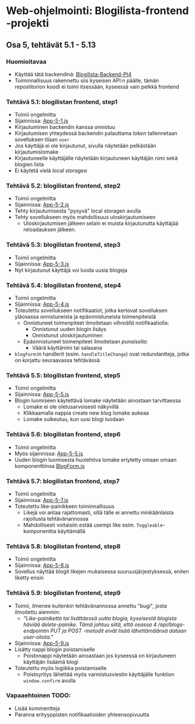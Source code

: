 # Web-ohjelmointi: Blogilista-frontend -projekti
## Osa 5, tehtävät 5.1 - 5.13

### Huomioitavaa
- Käyttää tätä backendinä: [Blogilista-Backend-Pt4](https://github.com/3liasP/Blogilista-Backend-Pt4)
- Toiminnallisuus rakennettu siis kyseisen API:n päälle, tämän repostitorion koodi ei toimi itsessään, kyseessä vain pelkkä frontend

### Tehtävä 5.1: blogilistan frontend, step1
- Toimii ongelmitta
- Sijainnissa: [App-5-1.js](./src/App-5-1.js)
- Kirjautuminen backendin kanssa onnistuu
- Kirjautumisen yhteydessä backendin palauttama *token* tallennetaan sovelluksen tilaan `user`
- Jos käyttäjä ei ole kirjautunut, sivulla näytetään pelkästään kirjautumislomake
- Kirjautuneelle käyttäjälle näytetään kirjautuneen käyttäjän nimi sekä blogien lista
- Ei käytetä vielä *local storagea*

### Tehtävä 5.2: blogilistan frontend, step2
- Toimii ongelmitta
- Sijainnissa: [App-5-2.js](./src/App-5-2.js)
- Tehty kirjautumisesta "pysyvä" local storagen avulla
- Tehty sovellukseen myös mahdollisuus uloskirjautumiseen
    - Uloskirjautumisen jälkeen selain ei muista kirjautunutta käyttäjää reloadauksen jälkeen.

### Tehtävä 5.3: blogilistan frontend, step3
- Toimii ongelmitta
- Sijainnissa: [App-5-3.js](./src/App-5-3.js)
- Nyt kirjautunut käyttäjä voi luoda uusia blogeja

### Tehtävä 5.4: blogilistan frontend, step4
- Toimii ongelmitta
- Sijainnissa: [App-5-4.js](./src/App-5-4.js)
- Toteutettu sovellukseen notifikaatiot, jotka kertovat sovelluksen yläosassa onnistuneista ja epäonnistuneista toimenpiteistä
    - Onnistuneet toimenpiteet ilmoitetaan *vihreällä* notifikaatiolla:
        - Onnistunut uuden blogin lisäys
        - Onnistunut uloskirjautuminen
    - Epäonnistuneet toimenpiteet ilmoitetaan *punaisella*:
        - Väärä käyttänimi tai salasana
- `blogForm`:in handlerit (esim. `handleTitleChange`) ovat redundantteja, jotka on korjattu seuraavassa tehtävässä

### Tehtävä 5.5: blogilistan frontend, step5
- Toimii ongelmitta
- Sijainnissa: [App-5-5.js](./src/App-5-5.js)
- Blogin luomiseen käytettävä lomake näytetään ainostaan tarvittaessa
    - Lomake ei ole oletusarvoisesti näkyvillä
    - Klikkaamalla nappia create new blog lomake aukeaa
    - Lomake sulkeutuu, kun uusi blogi luodaan

### Tehtävä 5.6: blogilistan frontend, step6
- Toimii ongelmitta
- Myös sijainnissa: [App-5-5.js](./src/App-5-5.js)
- Uuden blogin luomisesta huolehtiva lomake eriytetty omaan omaan komponenttiinsa [BlogForm.js](./src/components/BlogForm.js)

### Tehtävä 5.7: blogilistan frontend, step7
- Toimii ongelmitta
- Sijainnissa: [App-5-7.js](./src/App-5-7.js)
- Toteutettu like-painikkeen toiminnallisuus
    - Likejä voi antaa rajattomasti, sillä tälle ei annettu minkäänlaista rajoitusta tehtävänannossa
    - Mahdollisesti voitaisiin estää usempi like esim. `Toggleable`-komponenttia käyttämällä

### Tehtävä 5.8: blogilistan frontend, step8
- Toimii ongelmitta
- Sijainnissa: [App-5-8.js](./src/App-5-8.js)
- Sovellus näyttää blogit likejen mukaisessa suuruusjärjestyksessä, eniten liketty ensin

### Tehtävä 5.9: blogilistan frontend, step9
- Toimii, ilmenee kuitenkin tehtävänannossa annettu "bugi", josta ilmoitettu aiemmin:
    - *"Like-painiketta tai lisättäessä uutta blogia, kyseisestä blogista häviää delete-painike. Tämä johtuu siitä, että osassa 4 /api/blogs-endpointin PUT ja POST -metodit eivät lisää lähettämäänsä dataan user-oliota."*
- Sijainnissa: [App-5-9.js](./src/App-5-9.js)
- Lisätty nappi blogin poistamiselle
    - Poistonappi näytetään ainoastaan jos kyseessä on kirjautuneen käyttäjän lisäämä blogi
- Toteutettu myös logiikka poistamiselle
    - Poistoyritys lähettää myös varmistusviestin käyttäjälle funktion `window.confirm` avulla

### Vapaaehtoinen TODO:
- Lisää kommentteja
- Paranna erityyppisten notifikaatioiden yhteensopivuutta